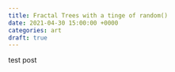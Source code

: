 ```yaml
---
title: Fractal Trees with a tinge of random()
date: 2021-04-30 15:00:00 +0000
categories: art
draft: true
---
```

test post